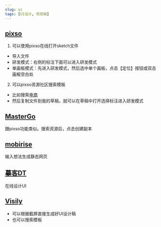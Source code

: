 ```yaml
---
slug: ui
tags: [UI设计, 视觉稿]
---
```


## [pixso](https://pixso.cn/)
1. 可以使用pixso在线打开sketch文件
  - 导入文件
  - 研发模式：右侧的标注下面可以进入研发模式
  - 单画板模式：先进入研发模式，然后选中单个画板，点击【定位】按钮或双击画板空白处

2. 可以pixso资源社区搜索模板
  - 比如搜索[电商](https://pixso.cn/community/home?keyword=%E7%94%B5%E5%95%86&classify=file)
  - 然后复制文件到我的草稿，就可以在草稿中打开选择标注进入研发模式

## [MasterGo](https://mastergo.com/)
跟pixso功能类似。搜索资源后，点击创建副本

## [mobirise](https://ai.mobirise.com/?_gl=1*pso3cd*_ga*MTU3MzY5NjUzOC4xNzAzMjE1NDMx*_ga_CKBZGCWJEY*MTcwMzIyNjE0OC4yLjAuMTcwMzIyNjE0OC4wLjAuMA..&_ga=2.14754357.2029135472.1703215431-1573696538.1703215431)
输入想法生成静态网页

## [摹客DT](https://www.mockplus.cn/dt)
在线设计UI

## [Visily](https://www.visily.ai/)
- 可以根据截屏直接生成好UI设计稿
- 也可以搜索模板